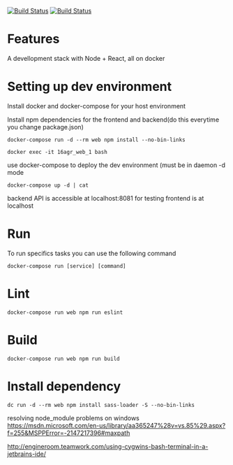 [![Build Status](http://5.135.185.191:9090/buildStatus/icon?job=frontend-unit-test)](http://5.135.185.191:9090/job/test/)
[![Build Status](http://5.135.185.191:9090/buildStatus/icon?job=backend-unit-test)](http://5.135.185.191:9090/job/test/)

Features
========
A devellopment stack with Node + React, all on docker

Setting up dev environment
==========================

Install docker and docker-compose for your host environment

Install npm dependencies for the frontend and backend(do this everytime you change package.json)

    docker-compose run -d --rm web npm install --no-bin-links

    docker exec -it 16agr_web_1 bash

use docker-compose to deploy the dev environment (must be in daemon -d mode

`docker-compose up -d | cat`

backend API is accessible at localhost:8081 for testing
frontend is at localhost

Run
=====
To run specifics tasks you can use the following command

`docker-compose run [service] [command]`

Lint
====

`docker-compose run web npm run eslint`

Build
=====

`docker-compose run web npm run build
`

Install dependency
==================

`dc run -d --rm web npm install sass-loader -S --no-bin-links`

resolving node_module problems on windows
https://msdn.microsoft.com/en-us/library/aa365247%28v=vs.85%29.aspx?f=255&MSPPError=-2147217396#maxpath

http://engineroom.teamwork.com/using-cygwins-bash-terminal-in-a-jetbrains-ide/
